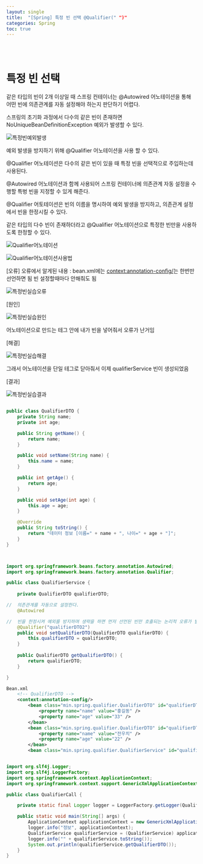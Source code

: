 ```yaml
---
layout: single
title:  "[Spring] 특정 빈 선택 @Qualifier(" ")"
categories: Spring
toc: true
---
```

<br><br>


# 특정 빈 선택 # 

같은 타입의 빈이 2개 이상일 때 스프링 컨테이너는 @Autowired 어노테이션을 통해 어떤 빈에 의존관계를 자동 설정해야 하는지 판단하기 어렵다. 

스프링의 초기화 과정에서 다수의 같은 빈이 존재하면 NoUniqueBeanDefinitionException 예외가 발생할 수 있다.


![특정빈예외발생](https:/images/2023-06-27-@Qualifier.md/특정빈예외발생.png)
<br>

예외 발생을 방지하기 위해 @Qualifier 어노테이션을 사용 할 수 있다.

@Qualifier 어노테이션은 다수의 같은 빈이 있을 때 특정 빈을 선택적으로 주입하는데 사용된다.

@Autowired 어노테이션과 함께 사용되어 스프링 컨테이너에 의존관계 자동 설정을 수행할 특벙 빈을 지정할 수 있게 해준다.

@Qualifier 어토테이션은 빈의 이름을 명시하여 예외 발생을 방지하고, 의존관계 설정에서 빈을 한정시킬 수 있다.

같은 타입의 다수 빈이 존재하더라고 @Qualifier 어노테이션으로 특정한 빈만을 사용하도록 한정할 수 있다.

![Qualifier어노테이션](https:/images/2023-06-27-@Qualifier.md/Qualifier어노테이션.png)
<br>


![Qualifier어노테이션사용법](https:/images/2023-06-27-@Qualifier.md/Qualifier어노테이션사용법.png)
<br>

[오류]
오류에서 알게된 내용 : bean.xml에는 <context:annotation-config/>는 한번만 선언하면 됨 빈 설정할때마다 안해줘도 됨

![특정빈실습오류](https:/images/2023-06-27-@Qualifier.md/특정빈실습오류.png)
<br>

[원인]

![특정빈실습원인](https:/images/2023-06-27-@Qualifier.md/특정빈실습원인.png)

어노테이션으로 만드는 테그 안에 내가 빈을 넣어줘서 오류가 난거임
<br>

[해결]

![특정빈실습해결](https:/images/2023-06-27-@Qualifier.md/특정빈실습해결.png)

그래서 어노테이션을 단일 테그로 닫아줘서 이제 qualifierService 빈이 생성되었음
<br>

[결과]

![특정빈실습결과](https:/images/2023-06-27-@Qualifier.md/특정빈실습결과.png)
<br>

```java

public class QualifierDTO {
	private String name;
	private int age;

	public String getName() {
		return name;
	}

	public void setName(String name) {
		this.name = name;
	}

	public int getAge() {
		return age;
	}

	public void setAge(int age) {
		this.age = age;
	}

	@Override
	public String toString() {
		return "데이터 정보 [이름=" + name + ", 나이=" + age + "]";
	}
}

```

```java


import org.springframework.beans.factory.annotation.Autowired;
import org.springframework.beans.factory.annotation.Qualifier;

public class QualifierService {
	
	private QualifierDTO qualifierDTO;

//	의존관계를 자동으로 설정한다.
	@Autowired

//	빈을 한정시켜 예외를 방지하며 생략을 하면 먼저 선언된 빈만 호출되는 논리적 오류가 발생한다.(어노테이션 사용하지 않으면 홍길동, 전우치가 선언되었지만 나중에 선언된 전우치는 안나옴)
	@Qualifier("qualifierDTO2")
	public void setQualifierDTO(QualifierDTO qualifierDTO) {
		this.qualifierDTO = qualifierDTO;
	}
	
	public QualifierDTO getQualifierDTO() {
		return qualifierDTO;
	}

}
```

```xml
Bean.xml
	<!-- QualifierDTO -->
	<context:annotation-config/>
		<bean class="min.spring.qualifier.QualifierDTO" id="qualifierDTO">
			<property name="name" value="홍길동" />
			<property name="age" value="33" />
		</bean>
		<bean class="min.spring.qualifier.QualifierDTO" id="qualifierDTO2">
			<property name="name" value="전우치" />
			<property name="age" value="22" />
		</bean>
		<bean class="min.spring.qualifier.QualifierService" id="qualifierService"/>
```

```java

import org.slf4j.Logger;
import org.slf4j.LoggerFactory;
import org.springframework.context.ApplicationContext;
import org.springframework.context.support.GenericXmlApplicationContext;

public class QualifierCall {

	private static final Logger logger = LoggerFactory.getLogger(QualifierCall.class);

	public static void main(String[] args) {
		ApplicationContext applicationContext = new GenericXmlApplicationContext("bean/Bean.xml");
		logger.info("정보", applicationContext);
		QualifierService qualifierService = (QualifierService) applicationContext.getBean("qualifierService");
		logger.info("" + qualifierService.toString());
		System.out.println(qualifierService.getQualifierDTO());
	}
}
```